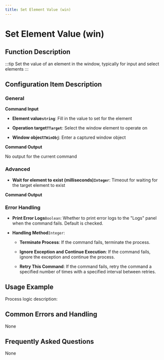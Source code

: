 ```yaml
---
title: Set Element Value (win)
---
```


# Set Element Value (win)

## Function Description

:::tip 
Set the value of an element in the window, typically for input and select elements
:::

## Configuration Item Description

### General

**Command Input**

- **Element value`string`**: Fill in the value to set for the element

- **Operation target`TTarget`**: Select the window element to operate on

- **Window object`TWinObj`**: Enter a captured window object


**Command Output**

No output for the current command

### Advanced

- **Wait for element to exist (milliseconds)`Integer`**: Timeout for waiting for the target element to exist


**Command Output**

### Error Handling

- **Print Error Logs**`Boolean`: Whether to print error logs to the "Logs" panel when the command fails. Default is checked. 

- **Handling Method**`Integer`:

    - **Terminate Process**: If the command fails, terminate the process.

    - **Ignore Exception and Continue Execution**: If the command fails, ignore the exception and continue the process.

    - **Retry This Command**: If the command fails, retry the command a specified number of times with a specified interval between retries.

## Usage Example

Process logic description:

## Common Errors and Handling

None

## Frequently Asked Questions

None

